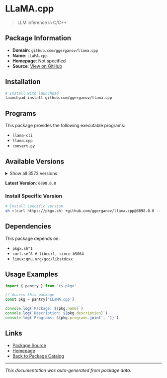 # LLaMA.cpp

> LLM inference in C/C++

## Package Information

- **Domain**: `github.com/ggerganov/llama.cpp`
- **Name**: `LLaMA.cpp`
- **Homepage**: Not specified
- **Source**: [View on GitHub](https://github.com/pkgxdev/pantry/tree/main/projects/github.com/ggerganov/llama.cpp/package.yml)

## Installation

```bash
# Install with launchpad
launchpad install github.com/ggerganov/llama.cpp
```

## Programs

This package provides the following executable programs:

- `llama-cli`
- `llama.cpp`
- `convert.py`

## Available Versions

<details>
<summary>Show all 3573 versions</summary>

- `6898.0.0`, `6897.0.0`, `6896.0.0`, `6895.0.0`, `6894.0.0`
- `6891.0.0`, `6890.0.0`, `6889.0.0`, `6888.0.0`, `6887.0.0`
- `6886.0.0`, `6885.0.0`, `6884.0.0`, `6883.0.0`, `6882.0.0`
- `6881.0.0`, `6880.0.0`, `6879.0.0`, `6878.0.0`, `6877.0.0`
- `6876.0.0`, `6875.0.0`, `6874.0.0`, `6873.0.0`, `6872.0.0`
- `6871.0.0`, `6870.0.0`, `6869.0.0`, `6868.0.0`, `6866.0.0`
- `6865.0.0`, `6864.0.0`, `6863.0.0`, `6862.0.0`, `6861.0.0`
- `6860.0.0`, `6859.0.0`, `6858.0.0`, `6857.0.0`, `6856.0.0`
- `6855.0.0`, `6854.0.0`, `6853.0.0`, `6852.0.0`, `6851.0.0`
- `6850.0.0`, `6849.0.0`, `6848.0.0`, `6847.0.0`, `6846.0.0`
- `6845.0.0`, `6844.0.0`, `6843.0.0`, `6841.0.0`, `6840.0.0`
- `6839.0.0`, `6838.0.0`, `6837.0.0`, `6836.0.0`, `6835.0.0`
- `6834.0.0`, `6833.0.0`, `6830.0.0`, `6829.0.0`, `6827.0.0`
- `6826.0.0`, `6825.0.0`, `6824.0.0`, `6823.0.0`, `6822.0.0`
- `6821.0.0`, `6818.0.0`, `6817.0.0`, `6816.0.0`, `6815.0.0`
- `6814.0.0`, `6813.0.0`, `6812.0.0`, `6811.0.0`, `6810.0.0`
- `6808.0.0`, `6804.0.0`, `6802.0.0`, `6801.0.0`, `6800.0.0`
- `6799.0.0`, `6795.0.0`, `6794.0.0`, `6793.0.0`, `6792.0.0`
- `6791.0.0`, `6790.0.0`, `6789.0.0`, `6788.0.0`, `6786.0.0`
- `6785.0.0`, `6784.0.0`, `6783.0.0`, `6782.0.0`, `6780.0.0`
- `6779.0.0`, `6778.0.0`, `6777.0.0`, `6776.0.0`, `6775.0.0`
- `6774.0.0`, `6773.0.0`, `6770.0.0`, `6769.0.0`, `6768.0.0`
- `6767.0.0`, `6766.0.0`, `6765.0.0`, `6764.0.0`, `6763.0.0`
- `6762.0.0`, `6761.0.0`, `6760.0.0`, `6759.0.0`, `6758.0.0`
- `6757.0.0`, `6756.0.0`, `6755.0.0`, `6754.0.0`, `6753.0.0`
- `6752.0.0`, `6751.0.0`, `6750.0.0`, `6748.0.0`, `6747.0.0`
- `6746.0.0`, `6745.0.0`, `6743.0.0`, `6741.0.0`, `6739.0.0`
- `6738.0.0`, `6737.0.0`, `6736.0.0`, `6735.0.0`, `6733.0.0`
- `6732.0.0`, `6730.0.0`, `6729.0.0`, `6728.0.0`, `6727.0.0`
- `6726.0.0`, `6725.0.0`, `6724.0.0`, `6721.0.0`, `6719.0.0`
- `6718.0.0`, `6717.0.0`, `6715.0.0`, `6714.0.0`, `6713.0.0`
- `6711.0.0`, `6710.0.0`, `6709.0.0`, `6708.0.0`, `6706.0.0`
- `6704.0.0`, `6703.0.0`, `6702.0.0`, `6701.0.0`, `6700.0.0`
- `6699.0.0`, `6697.0.0`, `6695.0.0`, `6692.0.0`, `6691.0.0`
- `6690.0.0`, `6689.0.0`, `6688.0.0`, `6687.0.0`, `6686.0.0`
- `6685.0.0`, `6684.0.0`, `6683.0.0`, `6682.0.0`, `6680.0.0`
- `6679.0.0`, `6678.0.0`, `6676.0.0`, `6673.0.0`, `6672.0.0`
- `6671.0.0`, `6670.0.0`, `6666.0.0`, `6665.0.0`, `6663.0.0`
- `6662.0.0`, `6661.0.0`, `6660.0.0`, `6653.0.0`, `6651.0.0`
- `6650.0.0`, `6648.0.0`, `6647.0.0`, `6646.0.0`, `6644.0.0`
- `6643.0.0`, `6642.0.0`, `6641.0.0`, `6640.0.0`, `6638.0.0`
- `6635.0.0`, `6634.0.0`, `6628.0.0`, `6627.0.0`, `6624.0.0`
- `6623.0.0`, `6622.0.0`, `6621.0.0`, `6620.0.0`, `6619.0.0`
- `6617.0.0`, `6615.0.0`, `6613.0.0`, `6612.0.0`, `6611.0.0`
- `6610.0.0`, `6608.0.0`, `6607.0.0`, `6606.0.0`, `6605.0.0`
- `6604.0.0`, `6603.0.0`, `6602.0.0`, `6601.0.0`, `6598.0.0`
- `6595.0.0`, `6594.0.0`, `6593.0.0`, `6591.0.0`, `6587.0.0`
- `6586.0.0`, `6585.0.0`, `6583.0.0`, `6582.0.0`, `6580.0.0`
- `6578.0.0`, `6576.0.0`, `6575.0.0`, `6574.0.0`, `6572.0.0`
- `6569.0.0`, `6568.0.0`, `6567.0.0`, `6565.0.0`, `6558.0.0`
- `6557.0.0`, `6556.0.0`, `6550.0.0`, `6549.0.0`, `6548.0.0`
- `6545.0.0`, `6544.0.0`, `6543.0.0`, `6541.0.0`, `6536.0.0`
- `6535.0.0`, `6534.0.0`, `6533.0.0`, `6532.0.0`, `6529.0.0`
- `6528.0.0`, `6527.0.0`, `6524.0.0`, `6523.0.0`, `6522.0.0`
- `6521.0.0`, `6519.0.0`, `6518.0.0`, `6517.0.0`, `6516.0.0`
- `6515.0.0`, `6514.0.0`, `6513.0.0`, `6512.0.0`, `6511.0.0`
- `6510.0.0`, `6509.0.0`, `6508.0.0`, `6507.0.0`, `6506.0.0`
- `6505.0.0`, `6504.0.0`, `6503.0.0`, `6502.0.0`, `6501.0.0`
- `6500.0.0`, `6499.0.0`, `6498.0.0`, `6497.0.0`, `6496.0.0`
- `6494.0.0`, `6493.0.0`, `6492.0.0`, `6491.0.0`, `6490.0.0`
- `6488.0.0`, `6484.0.0`, `6483.0.0`, `6482.0.0`, `6480.0.0`
- `6479.0.0`, `6478.0.0`, `6477.0.0`, `6476.0.0`, `6475.0.0`
- `6474.0.0`, `6473.0.0`, `6471.0.0`, `6470.0.0`, `6469.0.0`
- `6451.0.0`, `6447.0.0`, `6445.0.0`, `6444.0.0`, `6443.0.0`
- `6442.0.0`, `6441.0.0`, `6440.0.0`, `6436.0.0`, `6435.0.0`
- `6434.0.0`, `6432.0.0`, `6431.0.0`, `6430.0.0`, `6429.0.0`
- `6428.0.0`, `6427.0.0`, `6424.0.0`, `6423.0.0`, `6421.0.0`
- `6419.0.0`, `6418.0.0`, `6416.0.0`, `6415.0.0`, `6414.0.0`
- `6412.0.0`, `6409.0.0`, `6408.0.0`, `6407.0.0`, `6406.0.0`
- `6405.0.0`, `6404.0.0`, `6403.0.0`, `6402.0.0`, `6401.0.0`
- `6399.0.0`, `6397.0.0`, `6396.0.0`, `6394.0.0`, `6393.0.0`
- `6392.0.0`, `6391.0.0`, `6390.0.0`, `6389.0.0`, `6387.0.0`
- `6386.0.0`, `6384.0.0`, `6383.0.0`, `6382.0.0`, `6381.0.0`
- `6380.0.0`, `6379.0.0`, `6377.0.0`, `6376.0.0`, `6374.0.0`
- `6373.0.0`, `6372.0.0`, `6371.0.0`, `6370.0.0`, `6368.0.0`
- `6367.0.0`, `6365.0.0`, `6364.0.0`, `6362.0.0`, `6361.0.0`
- `6360.0.0`, `6358.0.0`, `6357.0.0`, `6356.0.0`, `6355.0.0`
- `6354.0.0`, `6353.0.0`, `6352.0.0`, `6351.0.0`, `6350.0.0`
- `6349.0.0`, `6348.0.0`, `6347.0.0`, `6346.0.0`, `6344.0.0`
- `6343.0.0`, `6341.0.0`, `6340.0.0`, `6337.0.0`, `6335.0.0`
- `6334.0.0`, `6332.0.0`, `6331.0.0`, `6330.0.0`, `6329.0.0`
- `6328.0.0`, `6327.0.0`, `6325.0.0`, `6324.0.0`, `6323.0.0`
- `6322.0.0`, `6318.0.0`, `6317.0.0`, `6316.0.0`, `6315.0.0`
- `6314.0.0`, `6313.0.0`, `6312.0.0`, `6311.0.0`, `6310.0.0`
- `6309.0.0`, `6307.0.0`, `6305.0.0`, `6303.0.0`, `6301.0.0`
- `6300.0.0`, `6299.0.0`, `6298.0.0`, `6297.0.0`, `6295.0.0`
- `6294.0.0`, `6293.0.0`, `6292.0.0`, `6291.0.0`, `6290.0.0`
- `6289.0.0`, `6287.0.0`, `6286.0.0`, `6285.0.0`, `6284.0.0`
- `6283.0.0`, `6282.0.0`, `6280.0.0`, `6279.0.0`, `6278.0.0`
- `6277.0.0`, `6276.0.0`, `6275.0.0`, `6274.0.0`, `6273.0.0`
- `6272.0.0`, `6271.0.0`, `6269.0.0`, `6267.0.0`, `6265.0.0`
- `6264.0.0`, `6262.0.0`, `6261.0.0`, `6258.0.0`, `6257.0.0`
- `6255.0.0`, `6254.0.0`, `6251.0.0`, `6250.0.0`, `6249.0.0`
- `6248.0.0`, `6247.0.0`, `6246.0.0`, `6245.0.0`, `6244.0.0`
- `6243.0.0`, `6242.0.0`, `6241.0.0`, `6240.0.0`, `6239.0.0`
- `6238.0.0`, `6237.0.0`, `6236.0.0`, `6235.0.0`, `6229.0.0`
- `6228.0.0`, `6225.0.0`, `6218.0.0`, `6215.0.0`, `6214.0.0`
- `6213.0.0`, `6210.0.0`, `6209.0.0`, `6208.0.0`, `6207.0.0`
- `6205.0.0`, `6204.0.0`, `6202.0.0`, `6201.0.0`, `6199.0.0`
- `6195.0.0`, `6193.0.0`, `6191.0.0`, `6190.0.0`, `6189.0.0`
- `6188.0.0`, `6187.0.0`, `6185.0.0`, `6184.0.0`, `6183.0.0`
- `6182.0.0`, `6181.0.0`, `6180.0.0`, `6179.0.0`, `6178.0.0`
- `6177.0.0`, `6176.0.0`, `6175.0.0`, `6174.0.0`, `6173.0.0`
- `6153.0.0`, `6152.0.0`, `6150.0.0`, `6149.0.0`, `6148.0.0`
- `6144.0.0`, `6143.0.0`, `6141.0.0`, `6140.0.0`, `6139.0.0`
- `6138.0.0`, `6137.0.0`, `6136.0.0`, `6135.0.0`, `6134.0.0`
- `6132.0.0`, `6131.0.0`, `6129.0.0`, `6128.0.0`, `6124.0.0`
- `6123.0.0`, `6122.0.0`, `6121.0.0`, `6119.0.0`, `6118.0.0`
- `6117.0.0`, `6116.0.0`, `6115.0.0`, `6114.0.0`, `6113.0.0`
- `6111.0.0`, `6109.0.0`, `6106.0.0`, `6105.0.0`, `6104.0.0`
- `6103.0.0`, `6102.0.0`, `6101.0.0`, `6100.0.0`, `6099.0.0`
- `6098.0.0`, `6097.0.0`, `6096.0.0`, `6095.0.0`, `6093.0.0`
- `6092.0.0`, `6090.0.0`, `6089.0.0`, `6088.0.0`, `6087.0.0`
- `6085.0.0`, `6084.0.0`, `6083.0.0`, `6082.0.0`, `6081.0.0`
- `6080.0.0`, `6079.0.0`, `6078.0.0`, `6076.0.0`, `6075.0.0`
- `6074.0.0`, `6073.0.0`, `6070.0.0`, `6067.0.0`, `6066.0.0`
- `6065.0.0`, `6064.0.0`, `6063.0.0`, `6062.0.0`, `6061.0.0`
- `6060.0.0`, `6059.0.0`, `6058.0.0`, `6057.0.0`, `6056.0.0`
- `6055.0.0`, `6054.0.0`, `6052.0.0`, `6051.0.0`, `6050.0.0`
- `6049.0.0`, `6048.0.0`, `6047.0.0`, `6045.0.0`, `6044.0.0`
- `6043.0.0`, `6042.0.0`, `6041.0.0`, `6040.0.0`, `6039.0.0`
- `6038.0.0`, `6037.0.0`, `6036.0.0`, `6035.0.0`, `6032.0.0`
- `6031.0.0`, `6030.0.0`, `6029.0.0`, `6027.0.0`, `6026.0.0`
- `6025.0.0`, `6024.0.0`, `6023.0.0`, `6022.0.0`, `6020.0.0`
- `6018.0.0`, `6017.0.0`, `6016.0.0`, `6015.0.0`, `6014.0.0`
- `6013.0.0`, `6012.0.0`, `6011.0.0`, `6002.0.0`, `6001.0.0`
- `6000.0.0`, `5999.0.0`, `5998.0.0`, `5997.0.0`, `5996.0.0`
- `5995.0.0`, `5994.0.0`, `5993.0.0`, `5992.0.0`, `5990.0.0`
- `5989.0.0`, `5988.0.0`, `5987.0.0`, `5986.0.0`, `5985.0.0`
- `5984.0.0`, `5981.0.0`, `5980.0.0`, `5979.0.0`, `5978.0.0`
- `5976.0.0`, `5975.0.0`, `5973.0.0`, `5972.0.0`, `5970.0.0`
- `5968.0.0`, `5967.0.0`, `5966.0.0`, `5965.0.0`, `5963.0.0`
- `5962.0.0`, `5961.0.0`, `5960.0.0`, `5959.0.0`, `5958.0.0`
- `5957.0.0`, `5956.0.0`, `5954.0.0`, `5953.0.0`, `5952.0.0`
- `5950.0.0`, `5949.0.0`, `5943.0.0`, `5942.0.0`, `5941.0.0`
- `5940.0.0`, `5937.0.0`, `5936.0.0`, `5935.0.0`, `5934.0.0`
- `5933.0.0`, `5932.0.0`, `5930.0.0`, `5929.0.0`, `5928.0.0`
- `5927.0.0`, `5924.0.0`, `5923.0.0`, `5922.0.0`, `5921.0.0`
- `5920.0.0`, `5919.0.0`, `5916.0.0`, `5914.0.0`, `5913.0.0`
- `5912.0.0`, `5911.0.0`, `5910.0.0`, `5909.0.0`, `5908.0.0`
- `5904.0.0`, `5902.0.0`, `5901.0.0`, `5900.0.0`, `5899.0.0`
- `5898.0.0`, `5897.0.0`, `5896.0.0`, `5895.0.0`, `5894.0.0`
- `5893.0.0`, `5892.0.0`, `5891.0.0`, `5890.0.0`, `5889.0.0`
- `5888.0.0`, `5887.0.0`, `5886.0.0`, `5884.0.0`, `5882.0.0`
- `5880.0.0`, `5876.0.0`, `5875.0.0`, `5874.0.0`, `5873.0.0`
- `5872.0.0`, `5870.0.0`, `5869.0.0`, `5868.0.0`, `5867.0.0`
- `5866.0.0`, `5865.0.0`, `5864.0.0`, `5863.0.0`, `5862.0.0`
- `5861.0.0`, `5860.0.0`, `5859.0.0`, `5858.0.0`, `5857.0.0`
- `5856.0.0`, `5855.0.0`, `5854.0.0`, `5853.0.0`, `5852.0.0`
- `5851.0.0`, `5849.0.0`, `5848.0.0`, `5847.0.0`, `5846.0.0`
- `5845.0.0`, `5844.0.0`, `5843.0.0`, `5841.0.0`, `5840.0.0`
- `5839.0.0`, `5838.0.0`, `5837.0.0`, `5836.0.0`, `5835.0.0`
- `5834.0.0`, `5833.0.0`, `5832.0.0`, `5831.0.0`, `5830.0.0`
- `5829.0.0`, `5828.0.0`, `5827.0.0`, `5826.0.0`, `5825.0.0`
- `5824.0.0`, `5823.0.0`, `5822.0.0`, `5821.0.0`, `5820.0.0`
- `5819.0.0`, `5817.0.0`, `5816.0.0`, `5815.0.0`, `5814.0.0`
- `5812.0.0`, `5811.0.0`, `5809.0.0`, `5808.0.0`, `5804.0.0`
- `5803.0.0`, `5802.0.0`, `5801.0.0`, `5798.0.0`, `5797.0.0`
- `5795.0.0`, `5794.0.0`, `5793.0.0`, `5792.0.0`, `5788.0.0`
- `5787.0.0`, `5785.0.0`, `5784.0.0`, `5783.0.0`, `5782.0.0`
- `5780.0.0`, `5778.0.0`, `5777.0.0`, `5775.0.0`, `5774.0.0`
- `5773.0.0`, `5772.0.0`, `5771.0.0`, `5770.0.0`, `5769.0.0`
- `5760.0.0`, `5759.0.0`, `5757.0.0`, `5756.0.0`, `5755.0.0`
- `5754.0.0`, `5753.0.0`, `5752.0.0`, `5751.0.0`, `5749.0.0`
- `5747.0.0`, `5745.0.0`, `5744.0.0`, `5743.0.0`, `5742.0.0`
- `5740.0.0`, `5738.0.0`, `5737.0.0`, `5736.0.0`, `5735.0.0`
- `5734.0.0`, `5733.0.0`, `5731.0.0`, `5729.0.0`, `5728.0.0`
- `5726.0.0`, `5723.0.0`, `5722.0.0`, `5721.0.0`, `5720.0.0`
- `5719.0.0`, `5718.0.0`, `5717.0.0`, `5716.0.0`, `5715.0.0`
- `5714.0.0`, `5713.0.0`, `5712.0.0`, `5711.0.0`, `5709.0.0`
- `5708.0.0`, `5707.0.0`, `5706.0.0`, `5704.0.0`, `5703.0.0`
- `5702.0.0`, `5701.0.0`, `5699.0.0`, `5698.0.0`, `5697.0.0`
- `5696.0.0`, `5695.0.0`, `5693.0.0`, `5689.0.0`, `5688.0.0`
- `5687.0.0`, `5686.0.0`, `5685.0.0`, `5684.0.0`, `5683.0.0`
- `5682.0.0`, `5681.0.0`, `5679.0.0`, `5676.0.0`, `5675.0.0`
- `5674.0.0`, `5673.0.0`, `5672.0.0`, `5671.0.0`, `5670.0.0`
- `5669.0.0`, `5668.0.0`, `5667.0.0`, `5666.0.0`, `5664.0.0`
- `5662.0.0`, `5659.0.0`, `5657.0.0`, `5655.0.0`, `5654.0.0`
- `5653.0.0`, `5652.0.0`, `5651.0.0`, `5650.0.0`, `5649.0.0`
- `5648.0.0`, `5646.0.0`, `5645.0.0`, `5644.0.0`, `5642.0.0`
- `5641.0.0`, `5640.0.0`, `5639.0.0`, `5638.0.0`, `5637.0.0`
- `5636.0.0`, `5634.0.0`, `5633.0.0`, `5632.0.0`, `5631.0.0`
- `5630.0.0`, `5629.0.0`, `5627.0.0`, `5625.0.0`, `5624.0.0`
- `5622.0.0`, `5621.0.0`, `5620.0.0`, `5618.0.0`, `5617.0.0`
- `5615.0.0`, `5614.0.0`, `5613.0.0`, `5612.0.0`, `5610.0.0`
- `5609.0.0`, `5608.0.0`, `5606.0.0`, `5604.0.0`, `5603.0.0`
- `5602.0.0`, `5601.0.0`, `5600.0.0`, `5598.0.0`, `5596.0.0`
- `5595.0.0`, `5593.0.0`, `5592.0.0`, `5591.0.0`, `5590.0.0`
- `5589.0.0`, `5588.0.0`, `5587.0.0`, `5586.0.0`, `5585.0.0`
- `5584.0.0`, `5581.0.0`, `5580.0.0`, `5578.0.0`, `5577.0.0`
- `5576.0.0`, `5575.0.0`, `5574.0.0`, `5573.0.0`, `5572.0.0`
- `5571.0.0`, `5569.0.0`, `5568.0.0`, `5560.0.0`, `5559.0.0`
- `5558.0.0`, `5556.0.0`, `5555.0.0`, `5554.0.0`, `5552.0.0`
- `5551.0.0`, `5548.0.0`, `5547.0.0`, `5546.0.0`, `5545.0.0`
- `5544.0.0`, `5543.0.0`, `5541.0.0`, `5540.0.0`, `5539.0.0`
- `5538.0.0`, `5537.0.0`, `5535.0.0`, `5534.0.0`, `5533.0.0`
- `5532.0.0`, `5530.0.0`, `5529.0.0`, `5526.0.0`, `5524.0.0`
- `5522.0.0`, `5519.0.0`, `5517.0.0`, `5516.0.0`, `5515.0.0`
- `5514.0.0`, `5513.0.0`, `5512.0.0`, `5510.0.0`, `5509.0.0`
- `5508.0.0`, `5506.0.0`, `5505.0.0`, `5504.0.0`, `5503.0.0`
- `5502.0.0`, `5501.0.0`, `5499.0.0`, `5498.0.0`, `5497.0.0`
- `5495.0.0`, `5494.0.0`, `5493.0.0`, `5492.0.0`, `5490.0.0`
- `5489.0.0`, `5488.0.0`, `5486.0.0`, `5484.0.0`, `5483.0.0`
- `5481.0.0`, `5480.0.0`, `5479.0.0`, `5478.0.0`, `5477.0.0`
- `5476.0.0`, `5475.0.0`, `5474.0.0`, `5473.0.0`, `5472.0.0`
- `5471.0.0`, `5468.0.0`, `5466.0.0`, `5465.0.0`, `5464.0.0`
- `5463.0.0`, `5462.0.0`, `5461.0.0`, `5460.0.0`, `5459.0.0`
- `5458.0.0`, `5456.0.0`, `5454.0.0`, `5453.0.0`, `5452.0.0`
- `5451.0.0`, `5450.0.0`, `5449.0.0`, `5448.0.0`, `5446.0.0`
- `5444.0.0`, `5443.0.0`, `5442.0.0`, `5441.0.0`, `5440.0.0`
- `5439.0.0`, `5438.0.0`, `5437.0.0`, `5436.0.0`, `5435.0.0`
- `5434.0.0`, `5432.0.0`, `5431.0.0`, `5430.0.0`, `5429.0.0`
- `5427.0.0`, `5426.0.0`, `5425.0.0`, `5423.0.0`, `5422.0.0`
- `5421.0.0`, `5417.0.0`, `5415.0.0`, `5414.0.0`, `5412.0.0`
- `5411.0.0`, `5410.0.0`, `5409.0.0`, `5406.0.0`, `5405.0.0`
- `5404.0.0`, `5402.0.0`, `5401.0.0`, `5400.0.0`, `5395.0.0`
- `5394.0.0`, `5392.0.0`, `5391.0.0`, `5390.0.0`, `5388.0.0`
- `5387.0.0`, `5385.0.0`, `5384.0.0`, `5382.0.0`, `5381.0.0`
- `5380.0.0`, `5379.0.0`, `5378.0.0`, `5377.0.0`, `5372.0.0`
- `5371.0.0`, `5370.0.0`, `5368.0.0`, `5367.0.0`, `5366.0.0`
- `5365.0.0`, `5363.0.0`, `5361.0.0`, `5360.0.0`, `5359.0.0`
- `5358.0.0`, `5357.0.0`, `5356.0.0`, `5355.0.0`, `5354.0.0`
- `5353.0.0`, `5352.0.0`, `5351.0.0`, `5350.0.0`, `5349.0.0`
- `5347.0.0`, `5346.0.0`, `5345.0.0`, `5344.0.0`, `5342.0.0`
- `5341.0.0`, `5340.0.0`, `5338.0.0`, `5336.0.0`, `5335.0.0`
- `5334.0.0`, `5333.0.0`, `5332.0.0`, `5331.0.0`, `5330.0.0`
- `5329.0.0`, `5328.0.0`, `5327.0.0`, `5326.0.0`, `5325.0.0`
- `5324.0.0`, `5323.0.0`, `5322.0.0`, `5321.0.0`, `5320.0.0`
- `5318.0.0`, `5317.0.0`, `5313.0.0`, `5311.0.0`, `5310.0.0`
- `5309.0.0`, `5308.0.0`, `5306.0.0`, `5303.0.0`, `5302.0.0`
- `5301.0.0`, `5300.0.0`, `5299.0.0`, `5298.0.0`, `5297.0.0`
- `5296.0.0`, `5295.0.0`, `5293.0.0`, `5292.0.0`, `5289.0.0`
- `5287.0.0`, `5286.0.0`, `5284.0.0`, `5283.0.0`, `5281.0.0`
- `5280.0.0`, `5279.0.0`, `5278.0.0`, `5277.0.0`, `5276.0.0`
- `5275.0.0`, `5274.0.0`, `5273.0.0`, `5272.0.0`, `5271.0.0`
- `5270.0.0`, `5269.0.0`, `5267.0.0`, `5266.0.0`, `5265.0.0`
- `5261.0.0`, `5260.0.0`, `5259.0.0`, `5258.0.0`, `5257.0.0`
- `5255.0.0`, `5254.0.0`, `5253.0.0`, `5252.0.0`, `5250.0.0`
- `5249.0.0`, `5248.0.0`, `5246.0.0`, `5243.0.0`, `5242.0.0`
- `5241.0.0`, `5239.0.0`, `5237.0.0`, `5236.0.0`, `5235.0.0`
- `5233.0.0`, `5232.0.0`, `5231.0.0`, `5230.0.0`, `5228.0.0`
- `5226.0.0`, `5225.0.0`, `5223.0.0`, `5222.0.0`, `5221.0.0`
- `5220.0.0`, `5219.0.0`, `5218.0.0`, `5217.0.0`, `5216.0.0`
- `5215.0.0`, `5214.0.0`, `5213.0.0`, `5212.0.0`, `5211.0.0`
- `5210.0.0`, `5209.0.0`, `5208.0.0`, `5207.0.0`, `5205.0.0`
- `5204.0.0`, `5202.0.0`, `5201.0.0`, `5200.0.0`, `5199.0.0`
- `5198.0.0`, `5197.0.0`, `5196.0.0`, `5195.0.0`, `5194.0.0`
- `5193.0.0`, `5192.0.0`, `5191.0.0`, `5190.0.0`, `5189.0.0`
- `5188.0.0`, `5187.0.0`, `5186.0.0`, `5185.0.0`, `5184.0.0`
- `5181.0.0`, `5180.0.0`, `5178.0.0`, `5177.0.0`, `5176.0.0`
- `5175.0.0`, `5174.0.0`, `5173.0.0`, `5171.0.0`, `5170.0.0`
- `5169.0.0`, `5166.0.0`, `5165.0.0`, `5164.0.0`, `5163.0.0`
- `5162.0.0`, `5161.0.0`, `5160.0.0`, `5159.0.0`, `5158.0.0`
- `5156.0.0`, `5155.0.0`, `5153.0.0`, `5152.0.0`, `5151.0.0`
- `5150.0.0`, `5149.0.0`, `5148.0.0`, `5147.0.0`, `5146.0.0`
- `5145.0.0`, `5144.0.0`, `5143.0.0`, `5142.0.0`, `5141.0.0`
- `5140.0.0`, `5138.0.0`, `5137.0.0`, `5136.0.0`, `5135.0.0`
- `5134.0.0`, `5133.0.0`, `5132.0.0`, `5131.0.0`, `5129.0.0`
- `5127.0.0`, `5126.0.0`, `5125.0.0`, `5124.0.0`, `5123.0.0`
- `5122.0.0`, `5121.0.0`, `5120.0.0`, `5119.0.0`, `5118.0.0`
- `5117.0.0`, `5116.0.0`, `5115.0.0`, `5114.0.0`, `5113.0.0`
- `5108.0.0`, `5107.0.0`, `5106.0.0`, `5099.0.0`, `5097.0.0`
- `5096.0.0`, `5094.0.0`, `5093.0.0`, `5092.0.0`, `5089.0.0`
- `5086.0.0`, `5085.0.0`, `5084.0.0`, `5083.0.0`, `5082.0.0`
- `5081.0.0`, `5080.0.0`, `5079.0.0`, `5078.0.0`, `5076.0.0`
- `5074.0.0`, `5073.0.0`, `5072.0.0`, `5071.0.0`, `5066.0.0`
- `5064.0.0`, `5062.0.0`, `5061.0.0`, `5060.0.0`, `5059.0.0`
- `5058.0.0`, `5057.0.0`, `5056.0.0`, `5055.0.0`, `5054.0.0`
- `5053.0.0`, `5052.0.0`, `5050.0.0`, `5049.0.0`, `5046.0.0`
- `5045.0.0`, `5043.0.0`, `5041.0.0`, `5039.0.0`, `5038.0.0`
- `5037.0.0`, `5036.0.0`, `5035.0.0`, `5034.0.0`, `5033.0.0`
- `5032.0.0`, `5031.0.0`, `5030.0.0`, `5029.0.0`, `5028.0.0`
- `5026.0.0`, `5025.0.0`, `5022.0.0`, `5021.0.0`, `5019.0.0`
- `5018.0.0`, `5017.0.0`, `5016.0.0`, `5015.0.0`, `5013.0.0`
- `5012.0.0`, `5010.0.0`, `5009.0.0`, `5006.0.0`, `5005.0.0`
- `5004.0.0`, `5003.0.0`, `5002.0.0`, `5001.0.0`, `4999.0.0`
- `4998.0.0`, `4997.0.0`, `4992.0.0`, `4991.0.0`, `4990.0.0`
- `4988.0.0`, `4987.0.0`, `4986.0.0`, `4985.0.0`, `4984.0.0`
- `4982.0.0`, `4981.0.0`, `4980.0.0`, `4978.0.0`, `4977.0.0`
- `4976.0.0`, `4974.0.0`, `4972.0.0`, `4970.0.0`, `4969.0.0`
- `4967.0.0`, `4966.0.0`, `4964.0.0`, `4963.0.0`, `4961.0.0`
- `4958.0.0`, `4957.0.0`, `4956.0.0`, `4953.0.0`, `4951.0.0`
- `4948.0.0`, `4947.0.0`, `4945.0.0`, `4944.0.0`, `4942.0.0`
- `4940.0.0`, `4939.0.0`, `4938.0.0`, `4937.0.0`, `4936.0.0`
- `4935.0.0`, `4934.0.0`, `4933.0.0`, `4932.0.0`, `4930.0.0`
- `4929.0.0`, `4927.0.0`, `4926.0.0`, `4925.0.0`, `4924.0.0`
- `4923.0.0`, `4921.0.0`, `4920.0.0`, `4919.0.0`, `4916.0.0`
- `4915.0.0`, `4914.0.0`, `4913.0.0`, `4912.0.0`, `4911.0.0`
- `4910.0.0`, `4909.0.0`, `4908.0.0`, `4907.0.0`, `4905.0.0`
- `4903.0.0`, `4902.0.0`, `4901.0.0`, `4900.0.0`, `4899.0.0`
- `4898.0.0`, `4897.0.0`, `4896.0.0`, `4895.0.0`, `4893.0.0`
- `4892.0.0`, `4891.0.0`, `4889.0.0`, `4888.0.0`, `4886.0.0`
- `4885.0.0`, `4884.0.0`, `4882.0.0`, `4880.0.0`, `4879.0.0`
- `4877.0.0`, `4876.0.0`, `4875.0.0`, `4874.0.0`, `4873.0.0`
- `4872.0.0`, `4871.0.0`, `4870.0.0`, `4869.0.0`, `4868.0.0`
- `4867.0.0`, `4865.0.0`, `4864.0.0`, `4863.0.0`, `4861.0.0`
- `4860.0.0`, `4859.0.0`, `4856.0.0`, `4855.0.0`, `4854.0.0`
- `4853.0.0`, `4851.0.0`, `4849.0.0`, `4848.0.0`, `4847.0.0`
- `4846.0.0`, `4837.0.0`, `4836.0.0`, `4835.0.0`, `4834.0.0`
- `4833.0.0`, `4832.0.0`, `4831.0.0`, `4830.0.0`, `4829.0.0`
- `4827.0.0`, `4826.0.0`, `4824.0.0`, `4823.0.0`, `4821.0.0`
- `4820.0.0`, `4819.0.0`, `4818.0.0`, `4806.0.0`, `4805.0.0`
- `4804.0.0`, `4803.0.0`, `4801.0.0`, `4800.0.0`, `4799.0.0`
- `4798.0.0`, `4797.0.0`, `4796.0.0`, `4793.0.0`, `4792.0.0`
- `4790.0.0`, `4789.0.0`, `4788.0.0`, `4786.0.0`, `4785.0.0`
- `4784.0.0`, `4783.0.0`, `4778.0.0`, `4777.0.0`, `4776.0.0`
- `4775.0.0`, `4774.0.0`, `4773.0.0`, `4771.0.0`, `4770.0.0`
- `4769.0.0`, `4768.0.0`, `4767.0.0`, `4765.0.0`, `4764.0.0`
- `4763.0.0`, `4762.0.0`, `4761.0.0`, `4760.0.0`, `4759.0.0`
- `4756.0.0`, `4755.0.0`, `4754.0.0`, `4753.0.0`, `4751.0.0`
- `4749.0.0`, `4747.0.0`, `4746.0.0`, `4745.0.0`, `4743.0.0`
- `4742.0.0`, `4739.0.0`, `4738.0.0`, `4735.0.0`, `4734.0.0`
- `4733.0.0`, `4732.0.0`, `4731.0.0`, `4730.0.0`, `4728.0.0`
- `4727.0.0`, `4724.0.0`, `4722.0.0`, `4721.0.0`, `4720.0.0`
- `4719.0.0`, `4718.0.0`, `4717.0.0`, `4716.0.0`, `4714.0.0`
- `4713.0.0`, `4712.0.0`, `4710.0.0`, `4708.0.0`, `4707.0.0`
- `4706.0.0`, `4705.0.0`, `4704.0.0`, `4702.0.0`, `4699.0.0`
- `4698.0.0`, `4696.0.0`, `4695.0.0`, `4694.0.0`, `4692.0.0`
- `4689.0.0`, `4688.0.0`, `4686.0.0`, `4683.0.0`, `4682.0.0`
- `4681.0.0`, `4679.0.0`, `4678.0.0`, `4677.0.0`, `4676.0.0`
- `4675.0.0`, `4671.0.0`, `4667.0.0`, `4666.0.0`, `4663.0.0`
- `4662.0.0`, `4661.0.0`, `4660.0.0`, `4659.0.0`, `4658.0.0`
- `4657.0.0`, `4651.0.0`, `4649.0.0`, `4648.0.0`, `4647.0.0`
- `4646.0.0`, `4644.0.0`, `4643.0.0`, `4642.0.0`, `4641.0.0`
- `4640.0.0`, `4639.0.0`, `4637.0.0`, `4636.0.0`, `4634.0.0`
- `4633.0.0`, `4631.0.0`, `4628.0.0`, `4623.0.0`, `4621.0.0`
- `4620.0.0`, `4619.0.0`, `4618.0.0`, `4617.0.0`, `4616.0.0`
- `4615.0.0`, `4614.0.0`, `4613.0.0`, `4611.0.0`, `4610.0.0`
- `4609.0.0`, `4608.0.0`, `4607.0.0`, `4606.0.0`, `4605.0.0`
- `4604.0.0`, `4603.0.0`, `4601.0.0`, `4600.0.0`, `4599.0.0`
- `4598.0.0`, `4595.0.0`, `4594.0.0`, `4589.0.0`, `4588.0.0`
- `4586.0.0`, `4585.0.0`, `4583.0.0`, `4581.0.0`, `4580.0.0`
- `4576.0.0`, `4575.0.0`, `4574.0.0`, `4572.0.0`, `4570.0.0`
- `4569.0.0`, `4568.0.0`, `4567.0.0`, `4566.0.0`, `4565.0.0`
- `4564.0.0`, `4562.0.0`, `4560.0.0`, `4559.0.0`, `4557.0.0`
- `4552.0.0`, `4550.0.0`, `4549.0.0`, `4548.0.0`, `4547.0.0`
- `4546.0.0`, `4545.0.0`, `4543.0.0`, `4542.0.0`, `4539.0.0`
- `4538.0.0`, `4537.0.0`, `4536.0.0`, `4535.0.0`, `4534.0.0`
- `4533.0.0`, `4532.0.0`, `4529.0.0`, `4528.0.0`, `4527.0.0`
- `4526.0.0`, `4525.0.0`, `4524.0.0`, `4523.0.0`, `4522.0.0`
- `4521.0.0`, `4520.0.0`, `4519.0.0`, `4518.0.0`, `4516.0.0`
- `4514.0.0`, `4513.0.0`, `4512.0.0`, `4510.0.0`, `4509.0.0`
- `4508.0.0`, `4506.0.0`, `4504.0.0`, `4503.0.0`, `4502.0.0`
- `4501.0.0`, `4500.0.0`, `4499.0.0`, `4497.0.0`, `4493.0.0`
- `4491.0.0`, `4488.0.0`, `4487.0.0`, `4485.0.0`, `4481.0.0`
- `4475.0.0`, `4474.0.0`, `4468.0.0`, `4467.0.0`, `4466.0.0`
- `4465.0.0`, `4464.0.0`, `4458.0.0`, `4457.0.0`, `4456.0.0`
- `4453.0.0`, `4451.0.0`, `4450.0.0`, `4447.0.0`, `4446.0.0`
- `4445.0.0`, `4443.0.0`, `4440.0.0`, `4439.0.0`, `4438.0.0`
- `4437.0.0`, `4435.0.0`, `4434.0.0`, `4433.0.0`, `4432.0.0`
- `4431.0.0`, `4430.0.0`, `4428.0.0`, `4426.0.0`, `4425.0.0`
- `4424.0.0`, `4423.0.0`, `4422.0.0`, `4421.0.0`, `4420.0.0`
- `4419.0.0`, `4418.0.0`, `4416.0.0`, `4415.0.0`, `4414.0.0`
- `4411.0.0`, `4409.0.0`, `4406.0.0`, `4404.0.0`, `4403.0.0`
- `4402.0.0`, `4400.0.0`, `4399.0.0`, `4398.0.0`, `4397.0.0`
- `4396.0.0`, `4394.0.0`, `4393.0.0`, `4392.0.0`, `4391.0.0`
- `4390.0.0`, `4389.0.0`, `4388.0.0`, `4387.0.0`, `4386.0.0`
- `4385.0.0`, `4384.0.0`, `4383.0.0`, `4382.0.0`, `4381.0.0`
- `4380.0.0`, `4379.0.0`, `4378.0.0`, `4376.0.0`, `4375.0.0`
- `4372.0.0`, `4371.0.0`, `4369.0.0`, `4368.0.0`, `4367.0.0`
- `4366.0.0`, `4365.0.0`, `4363.0.0`, `4362.0.0`, `4361.0.0`
- `4360.0.0`, `4359.0.0`, `4358.0.0`, `4357.0.0`, `4354.0.0`
- `4353.0.0`, `4351.0.0`, `4350.0.0`, `4349.0.0`, `4348.0.0`
- `4343.0.0`, `4342.0.0`, `4341.0.0`, `4338.0.0`, `4337.0.0`
- `4333.0.0`, `4331.0.0`, `4329.0.0`, `4327.0.0`, `4326.0.0`
- `4325.0.0`, `4324.0.0`, `4321.0.0`, `4320.0.0`, `4319.0.0`
- `4318.0.0`, `4317.0.0`, `4315.0.0`, `4314.0.0`, `4312.0.0`
- `4311.0.0`, `4304.0.0`, `4302.0.0`, `4301.0.0`, `4300.0.0`
- `4299.0.0`, `4298.0.0`, `4297.0.0`, `4296.0.0`, `4295.0.0`
- `4293.0.0`, `4292.0.0`, `4291.0.0`, `4290.0.0`, `4288.0.0`
- `4287.0.0`, `4285.0.0`, `4284.0.0`, `4283.0.0`, `4282.0.0`
- `4281.0.0`, `4280.0.0`, `4279.0.0`, `4276.0.0`, `4273.0.0`
- `4272.0.0`, `4271.0.0`, `4267.0.0`, `4266.0.0`, `4265.0.0`
- `4262.0.0`, `4261.0.0`, `4260.0.0`, `4258.0.0`, `4256.0.0`
- `4255.0.0`, `4254.0.0`, `4253.0.0`, `4248.0.0`, `4246.0.0`
- `4243.0.0`, `4242.0.0`, `4240.0.0`, `4239.0.0`, `4234.0.0`
- `4233.0.0`, `4231.0.0`, `4230.0.0`, `4227.0.0`, `4226.0.0`
- `4224.0.0`, `4222.0.0`, `4221.0.0`, `4220.0.0`, `4219.0.0`
- `4218.0.0`, `4217.0.0`, `4216.0.0`, `4215.0.0`, `4214.0.0`
- `4212.0.0`, `4210.0.0`, `4209.0.0`, `4208.0.0`, `4206.0.0`
- `4204.0.0`, `4203.0.0`, `4202.0.0`, `4201.0.0`, `4200.0.0`
- `4195.0.0`, `4191.0.0`, `4179.0.0`, `4178.0.0`, `4177.0.0`
- `4176.0.0`, `4175.0.0`, `4174.0.0`, `4173.0.0`, `4171.0.0`
- `4170.0.0`, `4169.0.0`, `4168.0.0`, `4167.0.0`, `4164.0.0`
- `4163.0.0`, `4162.0.0`, `4161.0.0`, `4160.0.0`, `4157.0.0`
- `4154.0.0`, `4153.0.0`, `4151.0.0`, `4150.0.0`, `4149.0.0`
- `4148.0.0`, `4143.0.0`, `4142.0.0`, `4141.0.0`, `4139.0.0`
- `4138.0.0`, `4137.0.0`, `4134.0.0`, `4133.0.0`, `4132.0.0`
- `4131.0.0`, `4130.0.0`, `4129.0.0`, `4128.0.0`, `4127.0.0`
- `4126.0.0`, `4122.0.0`, `4120.0.0`, `4118.0.0`, `4115.0.0`
- `4114.0.0`, `4113.0.0`, `4112.0.0`, `4111.0.0`, `4103.0.0`
- `4102.0.0`, `4100.0.0`, `4098.0.0`, `4095.0.0`, `4094.0.0`
- `4092.0.0`, `4091.0.0`, `4088.0.0`, `4087.0.0`, `4082.0.0`
- `4081.0.0`, `4080.0.0`, `4079.0.0`, `4078.0.0`, `4077.0.0`
- `4076.0.0`, `4075.0.0`, `4071.0.0`, `4069.0.0`, `4068.0.0`
- `4067.0.0`, `4066.0.0`, `4065.0.0`, `4062.0.0`, `4056.0.0`
- `4055.0.0`, `4053.0.0`, `4052.0.0`, `4050.0.0`, `4048.0.0`
- `4044.0.0`, `4042.0.0`, `4041.0.0`, `4040.0.0`, `4038.0.0`
- `4037.0.0`, `4036.0.0`, `4034.0.0`, `4033.0.0`, `4032.0.0`
- `4027.0.0`, `4026.0.0`, `4025.0.0`, `4024.0.0`, `4023.0.0`
- `4020.0.0`, `4019.0.0`, `4016.0.0`, `4015.0.0`, `4014.0.0`
- `4013.0.0`, `4011.0.0`, `4010.0.0`, `4009.0.0`, `4007.0.0`
- `4006.0.0`, `4005.0.0`, `4003.0.0`, `4002.0.0`, `4001.0.0`
- `4000.0.0`, `3999.0.0`, `3998.0.0`, `3997.0.0`, `3996.0.0`
- `3995.0.0`, `3994.0.0`, `3991.0.0`, `3990.0.0`, `3989.0.0`
- `3988.0.0`, `3987.0.0`, `3985.0.0`, `3984.0.0`, `3983.0.0`
- `3982.0.0`, `3978.0.0`, `3977.0.0`, `3975.0.0`, `3974.0.0`
- `3972.0.0`, `3971.0.0`, `3970.0.0`, `3967.0.0`, `3964.0.0`
- `3962.0.0`, `3961.0.0`, `3960.0.0`, `3958.0.0`, `3957.0.0`
- `3952.0.0`, `3950.0.0`, `3949.0.0`, `3948.0.0`, `3946.0.0`
- `3943.0.0`, `3942.0.0`, `3941.0.0`, `3940.0.0`, `3939.0.0`
- `3938.0.0`, `3936.0.0`, `3935.0.0`, `3933.0.0`, `3932.0.0`
- `3931.0.0`, `3930.0.0`, `3927.0.0`, `3926.0.0`, `3925.0.0`
- `3923.0.0`, `3922.0.0`, `3921.0.0`, `3920.0.0`, `3917.0.0`
- `3916.0.0`, `3914.0.0`, `3912.0.0`, `3911.0.0`, `3909.0.0`
- `3907.0.0`, `3906.0.0`, `3905.0.0`, `3904.0.0`, `3903.0.0`
- `3902.0.0`, `3901.0.0`, `3899.0.0`, `3898.0.0`, `3896.0.0`
- `3895.0.0`, `3892.0.0`, `3889.0.0`, `3887.0.0`, `3886.0.0`
- `3883.0.0`, `3880.0.0`, `3878.0.0`, `3874.0.0`, `3873.0.0`
- `3872.0.0`, `3870.0.0`, `3869.0.0`, `3868.0.0`, `3867.0.0`
- `3866.0.0`, `3865.0.0`, `3864.0.0`, `3863.0.0`, `3861.0.0`
- `3856.0.0`, `3855.0.0`, `3853.0.0`, `3849.0.0`, `3848.0.0`
- `3847.0.0`, `3841.0.0`, `3837.0.0`, `3835.0.0`, `3834.0.0`
- `3832.0.0`, `3831.0.0`, `3829.0.0`, `3828.0.0`, `3827.0.0`
- `3825.0.0`, `3824.0.0`, `3823.0.0`, `3822.0.0`, `3821.0.0`
- `3818.0.0`, `3817.0.0`, `3816.0.0`, `3814.0.0`, `3813.0.0`
- `3812.0.0`, `3811.0.0`, `3808.0.0`, `3807.0.0`, `3806.0.0`
- `3805.0.0`, `3804.0.0`, `3803.0.0`, `3802.0.0`, `3801.0.0`
- `3800.0.0`, `3799.0.0`, `3798.0.0`, `3795.0.0`, `3790.0.0`
- `3789.0.0`, `3788.0.0`, `3787.0.0`, `3786.0.0`, `3785.0.0`
- `3783.0.0`, `3782.0.0`, `3781.0.0`, `3779.0.0`, `3778.0.0`
- `3777.0.0`, `3775.0.0`, `3774.0.0`, `3772.0.0`, `3771.0.0`
- `3770.0.0`, `3767.0.0`, `3766.0.0`, `3765.0.0`, `3764.0.0`
- `3763.0.0`, `3761.0.0`, `3760.0.0`, `3759.0.0`, `3756.0.0`
- `3755.0.0`, `3754.0.0`, `3753.0.0`, `3752.0.0`, `3751.0.0`
- `3750.0.0`, `3749.0.0`, `3747.0.0`, `3744.0.0`, `3743.0.0`
- `3740.0.0`, `3737.0.0`, `3735.0.0`, `3733.0.0`, `3731.0.0`
- `3729.0.0`, `3728.0.0`, `3727.0.0`, `3726.0.0`, `3725.0.0`
- `3723.0.0`, `3721.0.0`, `3720.0.0`, `3718.0.0`, `3717.0.0`
- `3716.0.0`, `3715.0.0`, `3714.0.0`, `3713.0.0`, `3711.0.0`
- `3707.0.0`, `3706.0.0`, `3705.0.0`, `3704.0.0`, `3703.0.0`
- `3702.0.0`, `3701.0.0`, `3700.0.0`, `3699.0.0`, `3688.0.0`
- `3687.0.0`, `3686.0.0`, `3685.0.0`, `3684.0.0`, `3683.0.0`
- `3682.0.0`, `3681.0.0`, `3680.0.0`, `3678.0.0`, `3677.0.0`
- `3676.0.0`, `3675.0.0`, `3674.0.0`, `3672.0.0`, `3671.0.0`
- `3669.0.0`, `3668.0.0`, `3667.0.0`, `3666.0.0`, `3664.0.0`
- `3661.0.0`, `3658.0.0`, `3656.0.0`, `3655.0.0`, `3654.0.0`
- `3652.0.0`, `3651.0.0`, `3649.0.0`, `3647.0.0`, `3645.0.0`
- `3644.0.0`, `3643.0.0`, `3639.0.0`, `3636.0.0`, `3635.0.0`
- `3634.0.0`, `3633.0.0`, `3632.0.0`, `3631.0.0`, `3630.0.0`
- `3629.0.0`, `3625.0.0`, `3623.0.0`, `3622.0.0`, `3621.0.0`
- `3620.0.0`, `3617.0.0`, `3616.0.0`, `3615.0.0`, `3614.0.0`
- `3613.0.0`, `3612.0.0`, `3611.0.0`, `3610.0.0`, `3609.0.0`
- `3608.0.0`, `3607.0.0`, `3606.0.0`, `3604.0.0`, `3603.0.0`
- `3600.0.0`, `3599.0.0`, `3598.0.0`, `3593.0.0`, `3592.0.0`
- `3591.0.0`, `3590.0.0`, `3589.0.0`, `3588.0.0`, `3587.0.0`
- `3585.0.0`, `3584.0.0`, `3583.0.0`, `3582.0.0`, `3581.0.0`
- `3580.0.0`, `3578.0.0`, `3577.0.0`, `3575.0.0`, `3574.0.0`
- `3573.0.0`, `3571.0.0`, `3567.0.0`, `3566.0.0`, `3565.0.0`
- `3564.0.0`, `3563.0.0`, `3561.0.0`, `3560.0.0`, `3559.0.0`
- `3557.0.0`, `3556.0.0`, `3551.0.0`, `3547.0.0`, `3543.0.0`
- `3542.0.0`, `3541.0.0`, `3540.0.0`, `3539.0.0`, `3538.0.0`
- `3537.0.0`, `3536.0.0`, `3534.0.0`, `3532.0.0`, `3531.0.0`
- `3529.0.0`, `3528.0.0`, `3527.0.0`, `3525.0.0`, `3524.0.0`
- `3522.0.0`, `3520.0.0`, `3519.0.0`, `3517.0.0`, `3516.0.0`
- `3515.0.0`, `3512.0.0`, `3510.0.0`, `3509.0.0`, `3508.0.0`
- `3506.0.0`, `3505.0.0`, `3504.0.0`, `3503.0.0`, `3502.0.0`
- `3501.0.0`, `3500.0.0`, `3499.0.0`, `3498.0.0`, `3497.0.0`
- `3496.0.0`, `3495.0.0`, `3490.0.0`, `3489.0.0`, `3488.0.0`
- `3487.0.0`, `3486.0.0`, `3485.0.0`, `3484.0.0`, `3483.0.0`
- `3482.0.0`, `3479.0.0`, `3472.0.0`, `3471.0.0`, `3470.0.0`
- `3469.0.0`, `3468.0.0`, `3467.0.0`, `3465.0.0`, `3464.0.0`
- `3463.0.0`, `3462.0.0`, `3461.0.0`, `3460.0.0`, `3459.0.0`
- `3458.0.0`, `3456.0.0`, `3452.0.0`, `3451.0.0`, `3450.0.0`
- `3449.0.0`, `3447.0.0`, `3445.0.0`, `3442.0.0`, `3441.0.0`
- `3440.0.0`, `3438.0.0`, `3437.0.0`, `3436.0.0`, `3434.0.0`
- `3433.0.0`, `3428.0.0`, `3427.0.0`, `3425.0.0`, `3423.0.0`
- `3421.0.0`, `3419.0.0`, `3418.0.0`, `3416.0.0`, `3412.0.0`
- `3408.0.0`, `3407.0.0`, `3406.0.0`, `3405.0.0`, `3403.0.0`
- `3402.0.0`, `3400.0.0`, `3398.0.0`, `3396.0.0`, `3394.0.0`
- `3393.0.0`, `3392.0.0`, `3389.0.0`, `3387.0.0`, `3386.0.0`
- `3385.0.0`, `3384.0.0`, `3383.0.0`, `3382.0.0`, `3381.0.0`
- `3378.0.0`, `3376.0.0`, `3375.0.0`, `3374.0.0`, `3373.0.0`
- `3371.0.0`, `3370.0.0`, `3369.0.0`, `3368.0.0`, `3367.0.0`
- `3366.0.0`, `3365.0.0`, `3363.0.0`, `3361.0.0`, `3358.0.0`
- `3356.0.0`, `3355.0.0`, `3354.0.0`, `3353.0.0`, `3347.0.0`
- `3345.0.0`, `3342.0.0`, `3341.0.0`, `3340.0.0`, `3334.0.0`
- `3333.0.0`, `3332.0.0`, `3328.0.0`, `3327.0.0`, `3325.0.0`
- `3324.0.0`, `3322.0.0`, `3317.0.0`, `3316.0.0`, `3315.0.0`
- `3314.0.0`, `3311.0.0`, `3309.0.0`, `3307.0.0`, `3306.0.0`
- `3305.0.0`, `3304.0.0`, `3303.0.0`, `3295.0.0`, `3294.0.0`
- `3293.0.0`, `3292.0.0`, `3291.0.0`, `3290.0.0`, `3289.0.0`
- `3287.0.0`, `3286.0.0`, `3285.0.0`, `3284.0.0`, `3283.0.0`
- `3282.0.0`, `3280.0.0`, `3279.0.0`, `3278.0.0`, `3276.0.0`
- `3274.0.0`, `3273.0.0`, `3269.0.0`, `3267.0.0`, `3266.0.0`
- `3265.0.0`, `3264.0.0`, `3263.0.0`, `3262.0.0`, `3261.0.0`
- `3260.0.0`, `3259.0.0`, `3258.0.0`, `3256.0.0`, `3254.0.0`
- `3252.0.0`, `3250.0.0`, `3249.0.0`, `3248.0.0`, `3246.0.0`
- `3245.0.0`, `3243.0.0`, `3242.0.0`, `3241.0.0`, `3240.0.0`
- `3233.0.0`, `3232.0.0`, `3231.0.0`, `3230.0.0`, `3229.0.0`
- `3228.0.0`, `3227.0.0`, `3226.0.0`, `3223.0.0`, `3222.0.0`
- `3220.0.0`, `3219.0.0`, `3218.0.0`, `3216.0.0`, `3212.0.0`
- `3211.0.0`, `3209.0.0`, `3208.0.0`, `3206.0.0`, `3205.0.0`
- `3204.0.0`, `3202.0.0`, `3201.0.0`, `3199.0.0`, `3197.0.0`
- `3195.0.0`, `3194.0.0`, `3193.0.0`, `3190.0.0`, `3189.0.0`
- `3188.0.0`, `3187.0.0`, `3186.0.0`, `3184.0.0`, `3183.0.0`
- `3182.0.0`, `3181.0.0`, `3180.0.0`, `3179.0.0`, `3178.0.0`
- `3177.0.0`, `3175.0.0`, `3166.0.0`, `3163.0.0`, `3162.0.0`
- `3158.0.0`, `3156.0.0`, `3154.0.0`, `3153.0.0`, `3152.0.0`
- `3151.0.0`, `3150.0.0`, `3149.0.0`, `3148.0.0`, `3147.0.0`
- `3146.0.0`, `3145.0.0`, `3143.0.0`, `3140.0.0`, `3139.0.0`
- `3138.0.0`, `3135.0.0`, `3134.0.0`, `3131.0.0`, `3130.0.0`
- `3091.0.0`, `3089.0.0`, `3088.0.0`, `3087.0.0`, `3086.0.0`
- `3085.0.0`, `3083.0.0`, `3082.0.0`, `3080.0.0`, `3079.0.0`
- `3078.0.0`, `3077.0.0`, `3076.0.0`, `3075.0.0`, `3074.0.0`
- `3073.0.0`, `3072.0.0`, `3071.0.0`, `3070.0.0`, `3067.0.0`
- `3066.0.0`, `3065.0.0`, `3063.0.0`, `3058.0.0`, `3056.0.0`
- `3051.0.0`, `3046.0.0`, `3045.0.0`, `3044.0.0`, `3042.0.0`
- `3040.0.0`, `3039.0.0`, `3038.0.0`, `3037.0.0`, `3036.0.0`
- `3035.0.0`, `3033.0.0`, `3030.0.0`, `3029.0.0`, `3028.0.0`
- `3027.0.0`, `3026.0.0`, `3025.0.0`, `3024.0.0`, `3023.0.0`
- `3021.0.0`, `3019.0.0`, `3018.0.0`, `3015.0.0`, `3014.0.0`
- `3012.0.0`, `3011.0.0`, `3010.0.0`, `3008.0.0`, `3007.0.0`
- `3006.0.0`, `3003.0.0`, `3001.0.0`, `2998.0.0`, `2996.0.0`
- `2995.0.0`, `2994.0.0`, `2993.0.0`, `2992.0.0`, `2989.0.0`
- `2988.0.0`, `2985.0.0`, `2984.0.0`, `2982.0.0`, `2981.0.0`
- `2979.0.0`, `2978.0.0`, `2976.0.0`, `2974.0.0`, `2973.0.0`
- `2972.0.0`, `2970.0.0`, `2969.0.0`, `2968.0.0`, `2967.0.0`
- `2966.0.0`, `2965.0.0`, `2964.0.0`, `2963.0.0`, `2962.0.0`
- `2961.0.0`, `2958.0.0`, `2956.0.0`, `2955.0.0`, `2953.0.0`
- `2952.0.0`, `2950.0.0`, `2949.0.0`, `2948.0.0`, `2946.0.0`
- `2945.0.0`, `2943.0.0`, `2941.0.0`, `2940.0.0`, `2939.0.0`
- `2938.0.0`, `2937.0.0`, `2936.0.0`, `2934.0.0`, `2933.0.0`
- `2932.0.0`, `2930.0.0`, `2929.0.0`, `2928.0.0`, `2927.0.0`
- `2926.0.0`, `2923.0.0`, `2922.0.0`, `2921.0.0`, `2918.0.0`
- `2917.0.0`, `2916.0.0`, `2915.0.0`, `2914.0.0`, `2913.0.0`
- `2910.0.0`, `2909.0.0`, `2908.0.0`, `2906.0.0`, `2901.0.0`
- `2899.0.0`, `2897.0.0`, `2894.0.0`, `2893.0.0`, `2892.0.0`
- `2891.0.0`, `2890.0.0`, `2889.0.0`, `2885.0.0`, `2884.0.0`
- `2879.0.0`, `2878.0.0`, `2877.0.0`, `2876.0.0`, `2875.0.0`
- `2874.0.0`, `2871.0.0`, `2870.0.0`, `2868.0.0`, `2867.0.0`
- `2865.0.0`, `2864.0.0`, `2862.0.0`, `2861.0.0`, `2860.0.0`
- `2859.0.0`, `2854.0.0`, `2852.0.0`, `2848.0.0`, `2847.0.0`
- `2846.0.0`, `2845.0.0`, `2844.0.0`, `2843.0.0`, `2842.0.0`
- `2840.0.0`, `2839.0.0`, `2838.0.0`, `2837.0.0`, `2836.0.0`
- `2835.0.0`, `2834.0.0`, `2831.0.0`, `2830.0.0`, `2828.0.0`
- `2826.0.0`, `2824.0.0`, `2822.0.0`, `2821.0.0`, `2820.0.0`
- `2818.0.0`, `2817.0.0`, `2816.0.0`, `2815.0.0`, `2813.0.0`
- `2812.0.0`, `2811.0.0`, `2808.0.0`, `2805.0.0`, `2804.0.0`
- `2803.0.0`, `2800.0.0`, `2797.0.0`, `2794.0.0`, `2793.0.0`
- `2791.0.0`, `2789.0.0`, `2787.0.0`, `2785.0.0`, `2784.0.0`
- `2783.0.0`, `2781.0.0`, `2780.0.0`, `2779.0.0`, `2777.0.0`
- `2776.0.0`, `2775.0.0`, `2774.0.0`, `2773.0.0`, `2772.0.0`
- `2771.0.0`, `2769.0.0`, `2767.0.0`, `2766.0.0`, `2764.0.0`
- `2763.0.0`, `2761.0.0`, `2760.0.0`, `2757.0.0`, `2756.0.0`
- `2755.0.0`, `2754.0.0`, `2753.0.0`, `2751.0.0`, `2750.0.0`
- `2749.0.0`, `2748.0.0`, `2747.0.0`, `2746.0.0`, `2740.0.0`
- `2737.0.0`, `2736.0.0`, `2735.0.0`, `2734.0.0`, `2731.0.0`
- `2730.0.0`, `2729.0.0`, `2728.0.0`, `2727.0.0`, `2724.0.0`
- `2717.0.0`, `2715.0.0`, `2714.0.0`, `2712.0.0`, `2710.0.0`
- `2709.0.0`, `2708.0.0`, `2707.0.0`, `2702.0.0`, `2700.0.0`
- `2699.0.0`, `2698.0.0`, `2697.0.0`, `2696.0.0`, `2694.0.0`
- `2692.0.0`, `2691.0.0`, `2690.0.0`, `2687.0.0`, `2686.0.0`
- `2684.0.0`, `2683.0.0`, `2681.0.0`, `2680.0.0`, `2679.0.0`
- `2678.0.0`, `2676.0.0`, `2675.0.0`, `2674.0.0`, `2673.0.0`
- `2671.0.0`, `2670.0.0`, `2669.0.0`, `2667.0.0`, `2666.0.0`
- `2665.0.0`, `2664.0.0`, `2663.0.0`, `2661.0.0`, `2660.0.0`
- `2658.0.0`, `2657.0.0`, `2656.0.0`, `2646.0.0`, `2645.0.0`
- `2636.0.0`, `2632.0.0`, `2630.0.0`, `2629.0.0`, `2619.0.0`
- `2615.0.0`, `2613.0.0`, `2612.0.0`, `2608.0.0`, `2589.0.0`
- `2586.0.0`, `2581.0.0`, `2579.0.0`, `2578.0.0`, `2576.0.0`
- `2573.0.0`, `2568.0.0`, `2567.0.0`, `2566.0.0`, `2563.0.0`
- `2554.0.0`, `2548.0.0`, `2543.0.0`, `2542.0.0`, `2541.0.0`
- `2540.0.0`, `2536.0.0`, `2534.0.0`, `2531.0.0`, `2529.0.0`
- `2527.0.0`, `2526.0.0`, `2523.0.0`, `2521.0.0`, `2520.0.0`
- `2518.0.0`, `2517.0.0`, `2516.0.0`, `2514.0.0`, `2510.0.0`
- `2509.0.0`, `2508.0.0`, `2503.0.0`, `2502.0.0`, `2501.0.0`
- `2499.0.0`, `2497.0.0`, `2496.0.0`, `2495.0.0`, `2494.0.0`
- `2493.0.0`, `2491.0.0`, `2489.0.0`, `2487.0.0`, `2480.0.0`
- `2479.0.0`, `2478.0.0`, `2476.0.0`, `2475.0.0`, `2474.0.0`
- `2471.0.0`, `2466.0.0`, `2465.0.0`, `2463.0.0`, `2462.0.0`
- `2461.0.0`, `2458.0.0`, `2457.0.0`, `2456.0.0`, `2454.0.0`
- `2450.0.0`, `2449.0.0`, `2448.0.0`, `2447.0.0`, `2440.0.0`
- `2439.0.0`, `2438.0.0`, `2437.0.0`, `2436.0.0`, `2435.0.0`
- `2434.0.0`, `2433.0.0`, `2432.0.0`, `2430.0.0`, `2428.0.0`
- `2427.0.0`, `2424.0.0`, `2423.0.0`, `2420.0.0`, `2419.0.0`
- `2418.0.0`, `2417.0.0`, `2414.0.0`, `2413.0.0`, `2411.0.0`
- `2410.0.0`, `2409.0.0`, `2408.0.0`, `2407.0.0`, `2406.0.0`
- `2405.0.0`, `2404.0.0`, `2402.0.0`, `2400.0.0`, `2399.0.0`
- `2398.0.0`, `2397.0.0`, `2396.0.0`, `2395.0.0`, `2394.0.0`
- `2393.0.0`, `2392.0.0`, `2391.0.0`, `2389.0.0`, `2387.0.0`
- `2386.0.0`, `2385.0.0`, `2384.0.0`, `2382.0.0`, `2381.0.0`
- `2380.0.0`, `2378.0.0`, `2377.0.0`, `2376.0.0`, `2374.0.0`
- `2372.0.0`, `2371.0.0`, `2370.0.0`, `2369.0.0`, `2368.0.0`
- `2367.0.0`, `2366.0.0`, `2365.0.0`, `2364.0.0`, `2363.0.0`
- `2362.0.0`, `2361.0.0`, `2360.0.0`, `2359.0.0`, `2358.0.0`
- `2357.0.0`, `2356.0.0`, `2355.0.0`, `2354.0.0`, `2352.0.0`
- `2350.0.0`, `2346.0.0`, `2345.0.0`, `2343.0.0`, `2334.0.0`
- `2333.0.0`, `2331.0.0`, `2330.0.0`, `2329.0.0`, `2327.0.0`
- `2324.0.0`, `2323.0.0`, `2321.0.0`, `2320.0.0`, `2319.0.0`
- `2318.0.0`, `2316.0.0`, `2314.0.0`, `2313.0.0`, `2312.0.0`
- `2311.0.0`, `2308.0.0`, `2306.0.0`, `2304.0.0`, `2303.0.0`
- `2302.0.0`, `2301.0.0`, `2300.0.0`, `2299.0.0`, `2298.0.0`
- `2297.0.0`, `2296.0.0`, `2294.0.0`, `2293.0.0`, `2283.0.0`
- `2282.0.0`, `2281.0.0`, `2280.0.0`, `2279.0.0`, `2278.0.0`
- `2277.0.0`, `2276.0.0`, `2275.0.0`, `2274.0.0`, `2272.0.0`
- `2271.0.0`, `2270.0.0`, `2269.0.0`, `2268.0.0`, `2266.0.0`
- `2264.0.0`, `2263.0.0`, `2262.0.0`, `2261.0.0`, `2259.0.0`
- `2258.0.0`, `2257.0.0`, `2256.0.0`, `2254.0.0`, `2253.0.0`
- `2252.0.0`, `2251.0.0`, `2249.0.0`, `2248.0.0`, `2247.0.0`
- `2246.0.0`, `2245.0.0`, `2241.0.0`, `2240.0.0`, `2239.0.0`
- `2237.0.0`, `2235.0.0`, `2234.0.0`, `2233.0.0`, `2232.0.0`
- `2231.0.0`, `2230.0.0`, `2228.0.0`, `2226.0.0`, `2223.0.0`
- `2222.0.0`, `2221.0.0`, `2220.0.0`, `2217.0.0`, `2215.0.0`
- `2214.0.0`, `2213.0.0`, `2212.0.0`, `2205.0.0`, `2204.0.0`
- `2202.0.0`, `2201.0.0`, `2197.0.0`, `2196.0.0`, `2194.0.0`
- `2193.0.0`, `2191.0.0`, `2190.0.0`, `2189.0.0`, `2187.0.0`
- `2186.0.0`, `2185.0.0`, `2184.0.0`, `2182.0.0`, `2181.0.0`
- `2180.0.0`, `2179.0.0`, `2178.0.0`, `2177.0.0`, `2176.0.0`
- `2175.0.0`, `2174.0.0`, `2172.0.0`, `2167.0.0`, `2144.0.0`
- `2143.0.0`, `2142.0.0`, `2141.0.0`, `2140.0.0`, `2139.0.0`
- `2138.0.0`, `2137.0.0`, `2136.0.0`, `2135.0.0`, `2134.0.0`
- `2133.0.0`, `2131.0.0`, `2130.0.0`, `2129.0.0`, `2128.0.0`
- `2127.0.0`, `2125.0.0`, `2124.0.0`, `2123.0.0`, `2122.0.0`
- `2121.0.0`, `2119.0.0`, `2118.0.0`, `2117.0.0`, `2116.0.0`
- `2114.0.0`, `2110.0.0`, `2109.0.0`, `2107.0.0`, `2106.0.0`
- `2105.0.0`, `2104.0.0`, `2103.0.0`, `2101.0.0`, `2100.0.0`
- `2098.0.0`, `2096.0.0`, `2093.0.0`, `2091.0.0`, `2090.0.0`
- `2087.0.0`, `2086.0.0`, `2084.0.0`, `2083.0.0`, `2081.0.0`
- `2079.0.0`, `2078.0.0`, `2077.0.0`, `2076.0.0`, `2074.0.0`
- `2072.0.0`, `2071.0.0`, `2070.0.0`, `2068.0.0`, `2067.0.0`
- `2066.0.0`, `2062.0.0`, `2060.0.0`, `2059.0.0`, `2058.0.0`
- `2057.0.0`, `2055.0.0`, `2054.0.0`, `2053.0.0`, `2051.0.0`
- `2050.0.0`, `2047.0.0`, `2045.0.0`, `2043.0.0`, `2042.0.0`
- `2041.0.0`, `2040.0.0`, `2039.0.0`, `2038.0.0`, `2037.0.0`
- `2036.0.0`, `2035.0.0`, `2034.0.0`, `2033.0.0`, `2032.0.0`
- `2031.0.0`, `2030.0.0`, `2029.0.0`, `2028.0.0`, `2027.0.0`
- `2026.0.0`, `2023.7.20`, `2023.4.11`, `2022.0.0`, `2016.0.0`
- `2015.0.0`, `2014.0.0`, `2013.0.0`, `2012.0.0`, `2008.0.0`
- `2007.0.0`, `2006.0.0`, `2005.0.0`, `2004.0.0`, `2000.0.0`
- `1999.0.0`, `1998.0.0`, `1996.0.0`, `1995.0.0`, `1993.0.0`
- `1992.0.0`, `1990.0.0`, `1989.0.0`, `1988.0.0`, `1987.0.0`
- `1985.0.0`, `1984.0.0`, `1983.0.0`, `1982.0.0`, `1981.0.0`
- `1980.0.0`, `1979.0.0`, `1976.0.0`, `1975.0.0`, `1974.0.0`
- `1971.0.0`, `1969.0.0`, `1966.0.0`, `1965.0.0`, `1964.0.0`
- `1961.0.0`, `1960.0.0`, `1959.0.0`, `1958.0.0`, `1957.0.0`
- `1956.0.0`, `1954.0.0`, `1953.0.0`, `1952.0.0`, `1951.0.0`
- `1943.0.0`, `1942.0.0`, `1941.0.0`, `1940.0.0`, `1939.0.0`
- `1892.0.0`, `1891.0.0`, `1889.0.0`, `1887.0.0`, `1886.0.0`
- `1885.0.0`, `1884.0.0`, `1882.0.0`, `1881.0.0`, `1880.0.0`
- `1879.0.0`, `1878.0.0`, `1876.0.0`, `1875.0.0`, `1874.0.0`
- `1873.0.0`, `1872.0.0`, `1871.0.0`, `1869.0.0`, `1868.0.0`
- `1867.0.0`, `1866.0.0`, `1865.0.0`, `1864.0.0`, `1862.0.0`
- `1861.0.0`, `1860.0.0`, `1859.0.0`, `1858.0.0`, `1857.0.0`
- `1856.0.0`, `1855.0.0`, `1854.0.0`, `1853.0.0`, `1851.0.0`
- `1850.0.0`, `1849.0.0`, `1848.0.0`, `1844.0.0`, `1843.0.0`
- `1842.0.0`, `1841.0.0`, `1840.0.0`, `1838.0.0`, `1837.0.0`
- `1836.0.0`, `1834.0.0`, `1833.0.0`, `1832.0.0`, `1831.0.0`
- `1830.0.0`, `1829.0.0`, `1828.0.0`, `1827.0.0`, `1826.0.0`
- `1825.0.0`, `1824.0.0`, `1823.0.0`, `1822.0.0`, `1821.0.0`
- `1820.0.0`, `1819.0.0`, `1818.0.0`, `1810.0.0`, `1808.0.0`
- `1807.0.0`, `1806.0.0`, `1803.0.0`, `1796.0.0`, `1795.0.0`
- `1794.0.0`, `1792.0.0`, `1791.0.0`, `1789.0.0`, `1788.0.0`
- `1786.0.0`, `1785.0.0`, `1784.0.0`, `1783.0.0`, `1782.0.0`
- `1781.0.0`, `1779.0.0`, `1778.0.0`, `1777.0.0`, `1775.0.0`
- `1773.0.0`, `1770.0.0`, `1768.0.0`, `1767.0.0`, `1766.0.0`
- `1765.0.0`, `1763.0.0`, `1761.0.0`, `1760.0.0`, `1759.0.0`
- `1752.0.0`, `1751.0.0`, `1750.0.0`, `1749.0.0`, `1748.0.0`
- `1747.0.0`, `1746.0.0`, `1743.0.0`, `1742.0.0`, `1732.0.0`
- `1731.0.0`, `1730.0.0`, `1729.0.0`, `1728.0.0`, `1727.0.0`
- `1726.0.0`, `1725.0.0`, `1724.0.0`, `1723.0.0`, `1722.0.0`
- `1721.0.0`, `1720.0.0`, `1719.0.0`, `1718.0.0`, `1717.0.0`
- `1716.0.0`, `1715.0.0`, `1713.0.0`, `1710.0.0`, `1709.0.0`
- `1708.0.0`, `1707.0.0`, `1705.0.0`, `1703.0.0`, `1702.0.0`
- `1701.0.0`, `1697.0.0`, `1696.0.0`, `1695.0.0`, `1694.0.0`
- `1693.0.0`, `1692.0.0`, `1691.0.0`, `1690.0.0`, `1689.0.0`
- `1687.0.0`, `1686.0.0`, `1685.0.0`, `1684.0.0`, `1682.0.0`
- `1681.0.0`, `1680.0.0`, `1678.0.0`, `1677.0.0`, `1676.0.0`
- `1675.0.0`, `1673.0.0`, `1672.0.0`, `1671.0.0`, `1667.0.0`
- `1666.0.0`, `1665.0.0`, `1664.0.0`, `1663.0.0`, `1662.0.0`
- `1661.0.0`, `1660.0.0`, `1659.0.0`, `1658.0.0`, `1657.0.0`
- `1656.0.0`, `1654.0.0`, `1652.0.0`, `1646.0.0`, `1645.0.0`
- `1644.0.0`, `1643.0.0`, `1641.0.0`, `1640.0.0`, `1638.0.0`
- `1637.0.0`, `1634.0.0`, `1633.0.0`, `1632.0.0`, `1631.0.0`
- `1629.0.0`, `1627.0.0`, `1626.0.0`, `1625.0.0`, `1624.0.0`
- `1623.0.0`, `1621.0.0`, `1620.0.0`, `1619.0.0`, `1618.0.0`
- `1617.0.0`, `1616.0.0`, `1615.0.0`, `1614.0.0`, `1613.0.0`
- `1612.0.0`, `1611.0.0`, `1610.0.0`, `1609.0.0`, `1608.0.0`
- `1607.0.0`, `1606.0.0`, `1605.0.0`, `1604.0.0`, `1602.0.0`
- `1601.0.0`, `1600.0.0`, `1599.0.0`, `1598.0.0`, `1597.0.0`
- `1596.0.0`, `1595.0.0`, `1593.0.0`, `1592.0.0`, `1591.0.0`
- `1590.0.0`, `1589.0.0`, `1587.0.0`, `1583.0.0`, `1581.0.0`
- `1579.0.0`, `1575.0.0`, `1574.0.0`, `1573.0.0`, `1571.0.0`
- `1570.0.0`, `1569.0.0`, `1567.0.0`, `1566.0.0`, `1564.0.0`
- `1563.0.0`, `1561.0.0`, `1560.0.0`, `1559.0.0`, `1557.0.0`
- `1555.0.0`, `1554.0.0`, `1552.0.0`, `1550.0.0`, `1547.0.0`
- `1546.0.0`, `1545.0.0`, `1544.0.0`, `1543.0.0`, `1542.0.0`
- `1541.0.0`, `1539.0.0`, `1538.0.0`, `1536.0.0`, `1535.0.0`
- `1534.0.0`, `1533.0.0`, `1532.0.0`, `1529.0.0`, `1528.0.0`
- `1526.0.0`, `1525.0.0`, `1524.0.0`, `1523.0.0`, `1522.0.0`
- `1521.0.0`, `1520.0.0`, `1519.0.0`, `1518.0.0`, `1517.0.0`
- `1516.0.0`, `1515.0.0`, `1513.0.0`, `1512.0.0`, `1510.0.0`
- `1509.0.0`, `1505.0.0`, `1503.0.0`, `1502.0.0`, `1500.0.0`
- `1499.0.0`, `1497.0.0`, `1496.0.0`, `1495.0.0`, `1494.0.0`
- `1493.0.0`, `1492.0.0`, `1491.0.0`, `1489.0.0`, `1488.0.0`
- `1487.0.0`, `1486.0.0`, `1485.0.0`, `1483.0.0`, `1481.0.0`
- `1477.0.0`, `1476.0.0`, `1474.0.0`, `1473.0.0`, `1472.0.0`
- `1471.0.0`, `1470.0.0`, `1469.0.0`, `1468.0.0`, `1467.0.0`
- `1466.0.0`, `1465.0.0`, `1464.0.0`, `1463.0.0`, `1462.0.0`
- `1461.0.0`, `1460.0.0`, `1459.0.0`, `1458.0.0`, `1457.0.0`
- `1456.0.0`, `1455.0.0`, `1454.0.0`, `1453.0.0`, `1450.0.0`
- `1449.0.0`, `1448.0.0`, `1446.0.0`, `1445.0.0`, `1444.0.0`
- `1443.0.0`, `1442.0.0`, `1440.0.0`, `1437.0.0`, `1436.0.0`
- `1435.0.0`, `1434.0.0`, `1433.0.0`, `1432.0.0`, `1431.0.0`
- `1430.0.0`, `1429.0.0`, `1428.0.0`

</details>

**Latest Version**: `6898.0.0`

### Install Specific Version

```bash
# Install specific version
sh <(curl https://pkgx.sh) +github.com/ggerganov/llama.cpp@6898.0.0 -- $SHELL -i
```

## Dependencies

This package depends on:

- `pkgx.sh^1`
- `curl.se^8 # libcurl, since b5064`
- `linux:gnu.org/gcc/libstdcxx`

## Usage Examples

```typescript
import { pantry } from 'ts-pkgx'

// Access this package
const pkg = pantry['LLaMA.cpp']

console.log(`Package: ${pkg.name}`)
console.log(`Description: ${pkg.description}`)
console.log(`Programs: ${pkg.programs.join(', ')}`)
```

## Links

- [Package Source](https://github.com/pkgxdev/pantry/tree/main/projects/github.com/ggerganov/llama.cpp/package.yml)
- [Homepage](#)
- [Back to Package Catalog](../../../package-catalog.md)

---

*This documentation was auto-generated from package data.*
